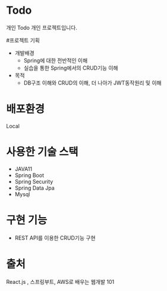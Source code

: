 # Todo
개인 Todo 개인 프로젝트입니다.

#프로젝트 기획
+ 개발배경
  + Spring에 대한 전반적인 이해
  + 실습을 통한 Spring에서의 CRUD기능 이해
+ 목적
  + DB구조 이해와 CRUD의 이해, 더 나아가 JWT동작원리 및 이해 

# 배포환경 
Local
# 사용한 기술 스택
+ JAVA11
+ Spring Boot
+ Spring Security
+ Spring Data Jpa
+ Mysql
# 구현 기능
+ REST API를 이용한 CRUD기능 구현
# 출처
React.js , 스프링부트, AWS로 배우는 웹개발 101

